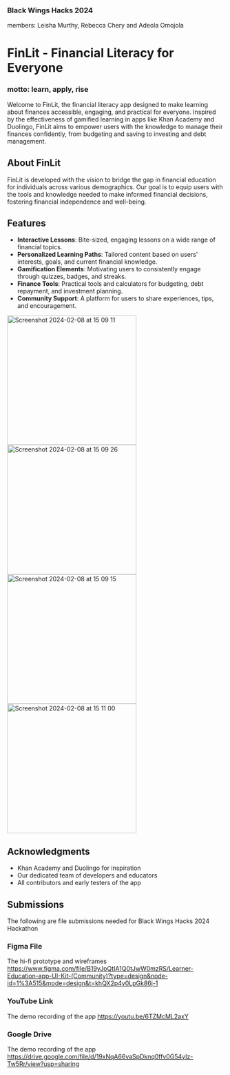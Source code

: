### Black Wings Hacks 2024
members: Leisha Murthy, Rebecca Chery and Adeola Omojola
# FinLit - Financial Literacy for Everyone 
### motto: learn, apply, rise

Welcome to FinLit, the financial literacy app designed to make learning about finances accessible, engaging, and practical for everyone. Inspired by the effectiveness of gamified learning in apps like Khan Academy and Duolingo, FinLit aims to empower users with the knowledge to manage their finances confidently, from budgeting and saving to investing and debt management. 

## About FinLit

FinLit is developed with the vision to bridge the gap in financial education for individuals across various demographics. Our goal is to equip users with the tools and knowledge needed to make informed financial decisions, fostering financial independence and well-being.

## Features

- **Interactive Lessons**: Bite-sized, engaging lessons on a wide range of financial topics.
- **Personalized Learning Paths**: Tailored content based on users' interests, goals, and current financial knowledge.
- **Gamification Elements**: Motivating users to consistently engage through quizzes, badges, and streaks.
- **Finance Tools**: Practical tools and calculators for budgeting, debt repayment, and investment planning.
- **Community Support**: A platform for users to share experiences, tips, and encouragement.


<img width="300" alt="Screenshot 2024-02-08 at 15 09 11" src="https://github.com/lnmurthy/FinLit/assets/60281490/6cb96a05-2448-4428-bc29-76c02edbcfe5"><img width="300" alt="Screenshot 2024-02-08 at 15 09 26" src="https://github.com/lnmurthy/FinLit/assets/60281490/ea0539e0-5b1a-45f0-914f-ca8a39daf720"><img width="300" alt="Screenshot 2024-02-08 at 15 09 15" src="https://github.com/lnmurthy/FinLit/assets/60281490/9dba8035-54fc-46ed-a82b-8864da30b701"><img width="300" alt="Screenshot 2024-02-08 at 15 11 00" src="https://github.com/lnmurthy/FinLit/assets/60281490/e38d1149-0316-4254-96c0-9544ffeeccba">


## Acknowledgments

- Khan Academy and Duolingo for inspiration
- Our dedicated team of developers and educators
- All contributors and early testers of the app

## Submissions
The following are file submissions needed for Black Wings Hacks 2024 Hackathon

### Figma File
The hi-fi prototype and wireframes
https://www.figma.com/file/B19yJoQtIA1Q0tJwW0mzRS/Learner-Education-app-UI-Kit-(Community)?type=design&node-id=1%3A515&mode=design&t=khQX2p4y0LpGk86j-1

### YouTube Link
The demo recording of the app
https://youtu.be/6TZMcML2axY 

### Google Drive 
The demo recording of the app
https://drive.google.com/file/d/19xNqA66vaSpDknq0ffv0G54yIz-Tw5Rr/view?usp=sharing
